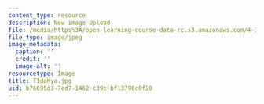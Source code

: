 ```yaml
---
content_type: resource
description: New image Upload
file: /media/https%3A/open-learning-course-data-rc.s3.amazonaws.com/4-301-introduction-to-the-visual-arts-spring-2007/b76695d37ed71462c39cbf13796c0f20_T1dahya.jpg
file_type: image/jpeg
image_metadata:
  caption: ''
  credit: ''
  image-alt: ''
resourcetype: Image
title: T1dahya.jpg
uid: b76695d3-7ed7-1462-c39c-bf13796c0f20
---
```

